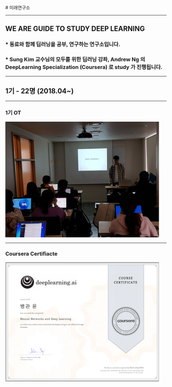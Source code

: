 ﻿﻿# 미래연구소
***
## WE ARE GUIDE TO STUDY DEEP LEARNING

### * 동료와 함께 딥러닝을 공부, 연구하는 연구소입니다.

### * Sung Kim 교수님의 모두를 위한 딥러닝 강좌,  Andrew Ng 의 DeepLearning Specialization (Coursera) 로 study 가 진행됩니다.

***
## 1기 - 22명 (2018.04~)
***
### 1기 OT  
<img src="/image/20180415i.jpg" width="480" height="360">

***
### Coursera Certifiacte
<img src="/image/Neural Networks and Deep Learning.png" width="480" height="372">